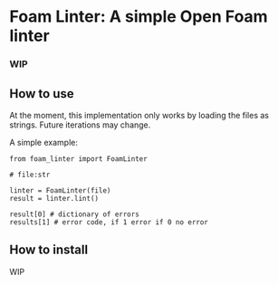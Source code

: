 # Foam Linter: A simple Open Foam linter
### WIP
## How to use
At the moment, this implementation only works by loading the files as strings.
Future iterations may change.

A simple example:
```python3
from foam_linter import FoamLinter

# file:str

linter = FoamLinter(file)
result = linter.lint()

result[0] # dictionary of errors
results[1] # error code, if 1 error if 0 no error
```

## How to install

WIP
